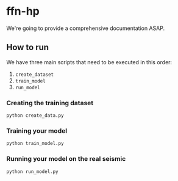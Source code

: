 # ffn-hp

We're going to provide a comprehensive documentation ASAP.

## How to run

We have three main scripts that need to be executed in this order:

  1. `create_dataset`
  1. `train_model`
  1. `run_model`

### Creating the training dataset

```
python create_data.py
```

### Training your model

```
python train_model.py
```

### Running your model on the real seismic

```
python run_model.py
```
